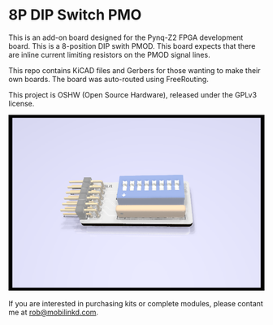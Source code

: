 # 8P DIP Switch PMO

This is an add-on board designed for the Pynq-Z2 FPGA development board.
This is a 8-position DIP swith PMOD.  This board expects that there are
inline current limiting resistors on the PMOD signal lines.

This repo contains KiCAD files and Gerbers for those wanting to make their
own boards.  The board was auto-routed using FreeRouting.

This project is OSHW (Open Source Hardware), released under the GPLv3 license.

![dip_switch_pmod.png](dip_switch_pmod.png)

If you are interested in purchasing kits or complete modules, please contant
me at rob@mobilinkd.com.

